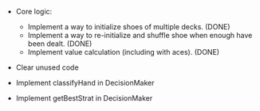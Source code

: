 - Core logic:
    - Implement a way to initialize shoes of multiple decks. (DONE)
    - Implement a way to re-initialize and shuffle shoe when enough have been dealt. (DONE)
    - Implement value calculation (including with aces). (DONE)

- Clear unused code
- Implement classifyHand in DecisionMaker
- Implement getBestStrat in DecisionMaker